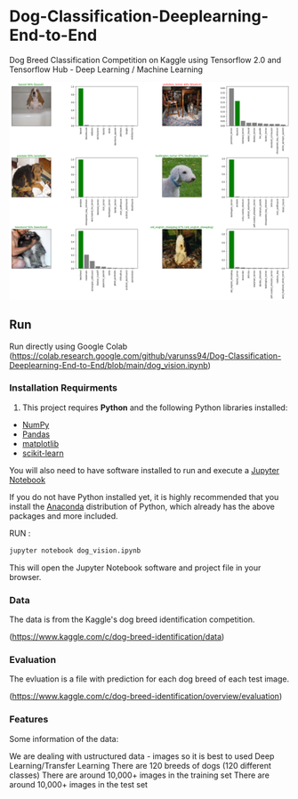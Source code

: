 # Dog-Classification-Deeplearning-End-to-End
Dog Breed Classification Competition on Kaggle using Tensorflow 2.0 and Tensorflow Hub - Deep Learning / Machine Learning

![Screenshot](dog_predict.png)

## Run  
Run directly using Google Colab (https://colab.research.google.com/github/varunss94/Dog-Classification-Deeplearning-End-to-End/blob/main/dog_vision.ipynb) 

### Installation Requirments

1) This project requires **Python** and the following Python libraries installed:

- [NumPy](http://www.numpy.org/)
- [Pandas](http://pandas.pydata.org/)
- [matplotlib](http://matplotlib.org/)
- [scikit-learn](http://scikit-learn.org/stable/)

You will also need to have software installed to run and execute a [Jupyter Notebook](http://ipython.org/notebook.html)

If you do not have Python installed yet, it is highly recommended that you install the [Anaconda](http://continuum.io/downloads) distribution of Python, which already has the above packages and more included.
  
RUN : 
```bash
jupyter notebook dog_vision.ipynb
```

This will open the Jupyter Notebook software and project file in your browser.

### Data

The data is from the Kaggle's dog breed identification competition.

(https://www.kaggle.com/c/dog-breed-identification/data)

### Evaluation
The evluation is a file with prediction for each dog breed of each test image.

(https://www.kaggle.com/c/dog-breed-identification/overview/evaluation)

### Features
Some information of the data:

We are dealing with ustructured data - images so it is best to used Deep Learning/Transfer Learning
There are 120 breeds of dogs (120 different classes)
There are around 10,000+ images in the training set
There are around 10,000+ images in the test set


